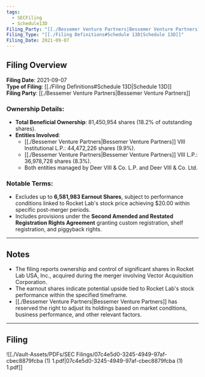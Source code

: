 ```yaml
---
tags:
  - SECFiling
  - Schedule13D
Filing_Party: "[[./Bessemer Venture Partners|Bessemer Venture Partners]]"
Filing_Type: "[[./Filing Definitions#Schedule 13D|Schedule 13D]]"
Filing_Date: 2021-09-07
---
```

## Filing Overview

**Filing Date**: 2021-09-07  
**Type of Filing**: [[./Filing Definitions#Schedule 13D|Schedule 13D]]  
**Filing Party**: [[./Bessemer Venture Partners|Bessemer Venture Partners]]  

### Ownership Details:
- **Total Beneficial Ownership**: 81,450,954 shares (18.2% of outstanding shares).
- **Entities Involved**:  
  - [[./Bessemer Venture Partners|Bessemer Venture Partners]] VIII Institutional L.P.: 44,472,226 shares (9.9%).  
  - [[./Bessemer Venture Partners|Bessemer Venture Partners]] VIII L.P.: 36,978,728 shares (8.3%).  
  - Both entities managed by Deer VIII & Co. L.P. and Deer VIII & Co. Ltd.  

### Notable Terms:
- Excludes up to **6,581,983 Earnout Shares**, subject to performance conditions linked to Rocket Lab's stock price achieving $20.00 within specific post-merger periods.
- Includes provisions under the **Second Amended and Restated Registration Rights Agreement** granting custom registration, shelf registration, and piggyback rights.

---

## Notes

- The filing reports ownership and control of significant shares in Rocket Lab USA, Inc., acquired during the merger involving Vector Acquisition Corporation.
- The earnout shares indicate potential upside tied to Rocket Lab's stock performance within the specified timeframe.
- [[./Bessemer Venture Partners|Bessemer Venture Partners]] has reserved the right to adjust its holdings based on market conditions, business performance, and other relevant factors.  

---

## Filing

![[./Vault-Assets/PDFs/SEC Filings/07c4e5d0-3245-4949-97af-cbec8879fcba (1) 1.pdf|07c4e5d0-3245-4949-97af-cbec8879fcba (1) 1.pdf]]
